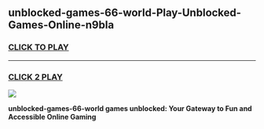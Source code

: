 
## unblocked-games-66-world-Play-Unblocked-Games-Online-n9bla
<h3>
<a href="https://premium76.site?title=unblocked-games-66-world&ref=24A">CLICK TO PLAY</a></h3>
<hr>

<h3>
<a href="https://premium76.site?title=unblocked-games-66-world&ref=24A">CLICK 2 PLAY</a>
  
</h3>

<a href="https://premium76.site?title=unblocked-games-66-world&ref=24A"><img src="https://clearcache.store/games.png"></a>


**unblocked-games-66-world games unblocked: Your Gateway to Fun and Accessible Online Gaming**
